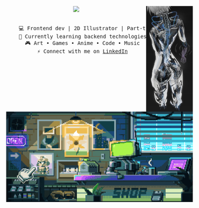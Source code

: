 <div align="center">
<img src="https://raw.githubusercontent.com/wozwaldo/wozwaldo/master/assets/woz-4.jpg" width="25%" align="right" />
<img src="https://readme-typing-svg.demolab.com?font=Fira+Code&weight=500&size=35&duration=2000&pause=1000&color=72F764&center=true&vCenter=true&multiline=true&repeat=false&random=false&width=1300&height=120&lines=Hi+hi!;I'm+Beril%2C+a+frontend+developer+and+a+2D+anime+illustrator." width="70%"/>
<br><br>
<pre>
    💻 Frontend dev | 2D Illustrator | Part-time Ninja
    🌱 Currently learning backend technologies
    🎮 Art • Games • Anime • Code • Music
    ⚡️ Connect with me on <a target= "_blank" href="https://www.linkedin.com/in/berilbutun/">LinkedIn</a>
</pre>
<img src="https://raw.githubusercontent.com/wozwaldo/wozwaldo/master/assets/woz.gif" width="600" height="auto" />

<br><br><br>
    
</div>
